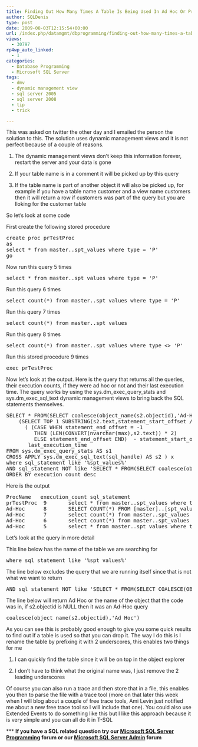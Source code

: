 ```yaml
---
title: Finding Out How Many Times A Table Is Being Used In Ad Hoc Or Procedure Calls In SQL Server 2005 And 2008
author: SQLDenis
type: post
date: 2009-08-03T12:15:54+00:00
url: /index.php/datamgmt/dbprogramming/finding-out-how-many-times-a-table-is-be-2008/
views:
  - 30797
rp4wp_auto_linked:
  - 1
categories:
  - Database Programming
  - Microsoft SQL Server
tags:
  - dmv
  - dynamic management view
  - sql server 2005
  - sql server 2008
  - tip
  - trick

---
```

This was asked on twitter the other day and I emailed the person the solution to this. The solution uses dynamic management views and it is not perfect because of a couple of reasons.
  
1) The dynamic management views don&#8217;t keep this information forever, restart the server and your data is gone
  
2) If your table name is in a comment it will be picked up by this query
  
3) If the table name is part of another object it will also be picked up, for example if you have a table name customer and a view name customers then it will return a row if customers was part of the query but you are lloking for the customer table

So let&#8217;s look at some code
  
First create the following stored procedure

<pre>create proc prTestProc
as
select * from master..spt_values where type = 'P'
go</pre>

Now run this query 5 times

<pre>select * from master..spt_values where type = 'P'</pre>

Run this query 6 times

<pre>select count(*) from master..spt_values where type = 'P'</pre>

Run this query 7 times

<pre>select count(*) from master..spt_values</pre>

Run this query 8 times

<pre>select count(*) from master..spt_values where type &lt;&gt; 'P'</pre>

Run this stored procedure 9 times

<pre>exec prTestProc</pre>

Now let&#8217;s look at the output. Here is the query that returns all the queries, their execution counts, if they were ad hoc or not and their last execution time. The query works by using the sys.dm\_exec\_query\_stats and sys.dm\_exec\_sql\_text dynamic management views to bring back the SQL statements themselves. 

<pre>SELECT * FROM(SELECT coalesce(object_name(s2.objectid),'Ad-Hoc') as ProcName,execution_count, 
    (SELECT TOP 1 SUBSTRING(s2.text,statement_start_offset / 2+1 , 
      ( (CASE WHEN statement_end_offset = -1 
         THEN (LEN(CONVERT(nvarchar(max),s2.text)) * 2) 
         ELSE statement_end_offset END)  - statement_start_offset) / 2+1))  AS sql_statement,
       last_execution_time
FROM sys.dm_exec_query_stats AS s1 
CROSS APPLY sys.dm_exec_sql_text(sql_handle) AS s2 ) x
where sql_statement like '%spt_values%'
AND sql_statement NOT like 'SELECT * FROM(SELECT coalesce(object_name(s2.objectid)%'
ORDER BY execution_count desc</pre>

Here is the output

<pre>ProcName	execution_count	sql_statement							last_execution_time
prTestProc	9		select * from master..spt_values where type = 'P'  		2009-08-03 10:11:38.810
Ad-Hoc		8		SELECT COUNT(*) FROM [master]..[spt_values] WHERE [type]&lt;&gt;@1	2009-08-03 10:11:22.857
Ad-Hoc		7		select count(*) from master..spt_values   			2009-08-03 10:11:19.107
Ad-Hoc		6		select count(*) from master..spt_values where type = 'P'  	2009-08-03 10:11:15.760
Ad-Hoc		5		select * from master..spt_values where type = 'P'  		2009-08-03 10:11:12.280</pre>

Let&#8217;s look at the query in more detail

This line below has the name of the table we are searching for

<pre>where sql_statement like '%spt_values%'</pre>

The line below excludes the query that we are running itself since that is not what we want to return

<pre>AND sql_statement NOT like 'SELECT * FROM(SELECT COALESCE(OBJECT_NAME(s2.objectid)%'</pre>

The line below will return Ad Hoc or the name of the object that the code was in, if s2.objectid is NULL then it was an Ad-Hoc query

<pre>coalesce(object_name(s2.objectid),'Ad Hoc')</pre>

As you can see this is probably good enough to give you some quick results to find out if a table is used so that you can drop it. The way I do this is I rename the table by prefixing it with 2 underscores, this enables two things for me
  
1) I can quickly find the table since it will be on top in the object explorer
  
2) I don&#8217;t have to think what the original name was, I just remove the 2 leading underscores

Of course you can also run a trace and then store that in a file, this enables you then to parse the file with a trace tool (more on that later this week when I will blog about a couple of free trace tools, Ami Levin just notified me about a new free trace tool so I will include that one). You could also use Extended Events to do something like this but I like this approach because it is very simple and you can all do it in T-SQL



\*** **If you have a SQL related question try our [Microsoft SQL Server Programming][1] forum or our [Microsoft SQL Server Admin][2] forum**<ins></ins>

 [1]: http://forum.lessthandot.com/viewforum.php?f=17
 [2]: http://forum.lessthandot.com/viewforum.php?f=22